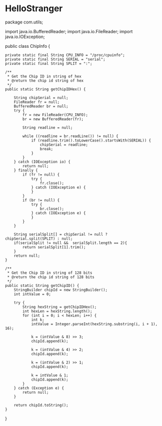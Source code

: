 # HelloStranger

package com.utils;

import java.io.BufferedReader;
import java.io.FileReader;
import java.io.IOException;

public class ChipInfo {
    
    private static final String CPU_INFO = "/proc/cpuinfo";
    private static final String SERIAL = "serial";
    private static final String SPLIT = ":";

    /**
     * Get the Chip ID in string of hex
     * @return the chip id string of hex
     */
    public static String getChipIDHex() {
        
        String chipSerial = null;
        FileReader fr = null;
        BufferedReader br = null;
        try {
            fr = new FileReader(CPU_INFO);
            br = new BufferedReader(fr);

            String readline = null;

            while ((readline = br.readLine()) != null) {
                if (readline.trim().toLowerCase().startsWith(SERIAL)) {
                    chipSerial = readline;
                    break;
                }
            }
        } catch (IOException io) {
            return null;
        } finally {
            if (fr != null) {
                try {
                    fr.close();
                } catch (IOException e) {
                }
            }
            if (br != null) {
                try {
                    br.close();
                } catch (IOException e) {
                }
            }
        }

        String serialSplit[] = chipSerial != null ? chipSerial.split(SPLIT) : null;
        if(serialSplit != null &&  serialSplit.length == 2){
            return serialSplit[1].trim();
        }
        return null;
    }

    /**
     * Get the Chip ID in string of 128 bits
     * @return the chip id string of 128 bits
     */
    public static String getChipID() {
        StringBuilder chipId = new StringBuilder();
        int intValue = 0;

        try {
            String hexString = getChipIDHex();
            int hexLen = hexString.length();
            for (int i = 0; i < hexLen; i++) {
                int k;
                intValue = Integer.parseInt(hexString.substring(i, i + 1), 16);

                k = (intValue & 8) >> 3;
                chipId.append(k);

                k = (intValue & 4) >> 2;
                chipId.append(k);

                k = (intValue & 2) >> 1;
                chipId.append(k);

                k = intValue & 1;
                chipId.append(k);
            }
        } catch (Exception e) {
            return null;
        }

        return chipId.toString();
    }
}
